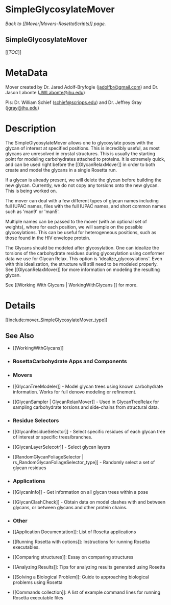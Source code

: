 # SimpleGlycosylateMover
*Back to [[Mover|Movers-RosettaScripts]] page.*
## SimpleGlycosylateMover

[[_TOC_]]

MetaData
========

Mover created by Dr. Jared Adolf-Bryfogle (jadolfbr@gmail.com) and  Dr. Jason Labonte (JWLabonte@jhu.edu)

PIs: Dr. William Schief (schief@scripps.edu) and Dr. Jeffrey Gray (jgray@jhu.edu)


Description
===========

The SimpleGlycosylateMover allows one to glycosylate poses with the glycan of interest at specified positions.  This is incredibly useful, as most glycans are unresolved in crystal structures.
This is usually the starting point for modeling carbohydrates attached to proteins.  It is extremely quick, and can be used right before the [[GlycanRelaxMover]] in order to both create and model the glycans in a single Rosetta run.

If a glycan is already present, we will delete the glycan before building the new glycan.  Currently, we do not copy any torsions onto the new glycan.  This is being worked on.

The mover can deal with a few different types of glycan names including full IUPAC names, files with the full IUPAC names, and short common names such as 'man9' or 'man5'. 

Multiple names can be passed to the mover (with an optional set of weights), where for each position, we will sample on the possible glycosylations.  This can be useful for heterogeneous positions, such as those found in the HIV envelope protein.  

The Glycans should be modeled after glycosylation.  One can idealize the torsions of the carbohydrate residues during glycosylation using conformer data we use for Glycan Relax.  This option is 'idealize_glycosylations'.  Even with this idealization, the structure will still need to be modeled properly.  See [[GlycanRelaxMover]] for more information on modeling the resulting glycan.
 


See [[Working With Glycans | WorkingWithGlycans ]] for more.



Details
=======

[[include:mover_SimpleGlycosylateMover_type]]


## See Also
- [[WorkingWithGlycans]]

- ### RosettaCarbohydrate Apps and Components
 - ### Movers
 - [[GlycanTreeModeler]] - Model glycan trees using known carbohydrate information.  Works for full denovo modeling or refinement.
 - [[GlycanSampler | GlycanRelaxMover]] - Used in GlycanTreeRelax for sampling carbohydrate torsions and side-chains from structural data.

- ### Residue Selectors
 - [[GlycanResidueSelector]] - Select specific residues of each glycan tree of interest or specific trees/branches.
 - [[GlycanLayerSelecotr]] - Select glycan layers
 - [[RandomGlycanFoliageSelector | rs_RandomGlycanFoliageSelector_type]] - Randomly select a set of glycan residues 

- ### Applications
 - [[GlycanInfo]] - Get information on all glycan trees within a pose
 - [[GlycanClashCheck]] - Obtain data on model clashes with and between glycans, or between glycans and other protein chains.


- ### Other
 - [[Application Documentation]]: List of Rosetta applications
 - [[Running Rosetta with options]]: Instructions for running Rosetta executables.
 - [[Comparing structures]]: Essay on comparing structures
 - [[Analyzing Results]]: Tips for analyzing results generated using Rosetta
 - [[Solving a Biological Problem]]: Guide to approaching biological problems using Rosetta
 - [[Commands collection]]: A list of example command lines for running Rosetta executable files
